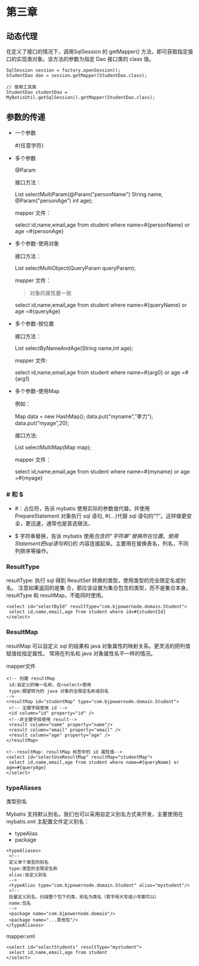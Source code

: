 # 第三章

## 动态代理

在定义了接口的情况下，调用SqlSession 的 getMapper() 方法，即可获取指定接口的实现类对象。该方法的参数为指定 Dao 接口类的 class 值。

```
SqlSession session = factory.openSession();
StudentDao dao = session.getMapper(StudentDao.class);

// 使用工具类
StudentDao studentDao = MyBatisUtil.getSqlSession().getMapper(StudentDao.class);
```



## 参数的传递

- 一个参数

  #{任意字符}

- 多个参数

  @Param

  接口方法：

  List selectMultiParam(@Param("personName") String name, @Param("personAge") int age); 

  mapper 文件：  

  select id,name,email,age from student where name=#{personName} or age =#{personAge}

- 多个参数-使用对象

  接口方法： 

  List selectMultiObject(QueryParam queryParam); 

  mapper 文件：  

  > 对象的属性要一致

  select id,name,email,age from student where name=#{queryName} or age =#{queryAge}

- 多个参数-按位置

  接口方法： 

  List selectByNameAndAge(String name,int age); 

  mapper 文件:

  select id,name,email,age from student where name=#{arg0} or age =#{arg1}

- 多个参数-使用Map

  例如：

  Map data = new HashMap(); data.put(“myname”,”李力”); data.put(“myage”,20); 

  接口方法:

  List selectMultiMap(Map map);

  mapper 文件：

  select id,name,email,age from student where name=#{myname} or age =#{myage}



### # 和 $

- #：占位符，告诉 mybatis 使用实际的参数值代替。并使用 PrepareStatement 对象执行 sql 语句, #{…}代替 sql 语句的“?”。这样做更安全，更迅速，通常也是首选做法，

- $ 字符串替换，告诉 mybatis 使用$包含的“字符串”替换所在位置。使用 Statement 把 sql 语句和${}的 内容连接起来。主要用在替换表名，列名，不同列排序等操作。



### ResultType

resultType: 执行 sql 得到 ResultSet 转换的类型，使用类型的完全限定名或别名。 注意如果返回的是集 合，那应该设置为集合包含的类型，而不是集合本身。resultType 和 resultMap，不能同时使用。

```
<select id="selectById" resultType="com.bjpowernode.domain.Student">
 select id,name,email,age from student where id=#{studentId}
</select>
```



### ResultMap

resultMap 可以自定义 sql 的结果和 java 对象属性的映射关系。更灵活的把列值赋值给指定属性。 常用在列名和 java 对象属性名不一样的情况。

mapper文件

```
<!-- 创建 resultMap
 id:自定义的唯一名称，在<select>使用
 type:期望转为的 java 对象的全限定名称或别名
-->
<resultMap id="studentMap" type="com.bjpowernode.domain.Student">
 <!-- 主键字段使用 id -->
 <id column="id" property="id" />
 <!--非主键字段使用 result-->
 <result column="name" property="name"/>
 <result column="email" property="email" />
 <result column="age" property="age" />
</resultMap>

<!--resultMap: resultMap 标签中的 id 属性值-->
<select id="selectUseResultMap" resultMap="studentMap">
 select id,name,email,age from student where name=#{queryName} or
age=#{queryAge}
</select>
```



### typeAliases

类型别名

Mybatis 支持默认别名，我们也可以采用自定义别名方式来开发，主要使用在 mybatis.xml 主配置文件定义别名：

- typeAlias
- package

```
<typeAliases>
 <!--
 定义单个类型的别名
 type:类型的全限定名称
 alias:自定义别名
 -->
 <typeAlias type="com.bjpowernode.domain.Student" alias="mystudent"/>
 <!--
 批量定义别名，扫描整个包下的类，别名为类名（首字母大写或小写都可以）
 name:包名
 -->
 <package name="com.bjpowernode.domain"/>
 <package name="...其他包"/>
</typeAliases>
```

mapper.xml

```
<select id="selectStudents" resultType="mystudent">
 select id,name,email,age from student
</select>
```
